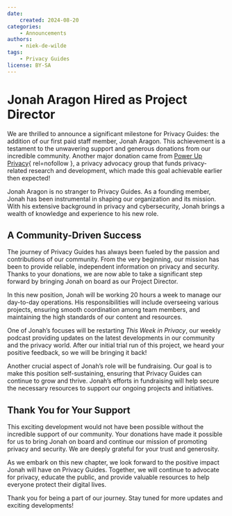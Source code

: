 ```yaml
---
date:
    created: 2024-08-20
categories:
    - Announcements
authors:
    - niek-de-wilde
tags:
    - Privacy Guides
license: BY-SA
---
```


# Jonah Aragon Hired as Project Director

We are thrilled to announce a significant milestone for Privacy Guides: the addition of our first paid staff member, Jonah Aragon. This achievement is a testament to the unwavering support and generous donations from our incredible community. Another major donation came from [Power Up Privacy](https://powerupprivacy.com/){ rel=nofollow }, a privacy advocacy group that funds privacy-related research and development, which made this goal achievable earlier then expected!<!-- more -->

Jonah Aragon is no stranger to Privacy Guides. As a founding member, Jonah has been instrumental in shaping our organization and its mission. With his extensive background in privacy and cybersecurity, Jonah brings a wealth of knowledge and experience to his new role.

## A Community-Driven Success

The journey of Privacy Guides has always been fueled by the passion and contributions of our community. From the very beginning, our mission has been to provide reliable, independent information on privacy and security. Thanks to your donations, we are now able to take a significant step forward by bringing Jonah on board as our Project Director.

In this new position, Jonah will be working 20 hours a week to manage our day-to-day operations. His responsibilities will include overseeing various projects, ensuring smooth coordination among team members, and maintaining the high standards of our content and resources.

One of Jonah’s focuses will be restarting *This Week in Privacy*, our weekly podcast providing updates on the latest developments in our community and the privacy world. After our initial trial run of this project, we heard your positive feedback, so we will be bringing it back!

Another crucial aspect of Jonah’s role will be fundraising. Our goal is to make this position self-sustaining, ensuring that Privacy Guides can continue to grow and thrive. Jonah’s efforts in fundraising will help secure the necessary resources to support our ongoing projects and initiatives.

## Thank You for Your Support

This exciting development would not have been possible without the incredible support of our community. Your donations have made it possible for us to bring Jonah on board and continue our mission of promoting privacy and security. We are deeply grateful for your trust and generosity.

As we embark on this new chapter, we look forward to the positive impact Jonah will have on Privacy Guides. Together, we will continue to advocate for privacy, educate the public, and provide valuable resources to help everyone protect their digital lives.

Thank you for being a part of our journey. Stay tuned for more updates and exciting developments!